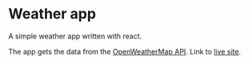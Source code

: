 # Weather app

A simple weather app written with react.

The app gets the data from the [OpenWeatherMap API](https://openweathermap.org/current).
Link to [live site](https://epic-varahamihira-4bf616.netlify.app/).
